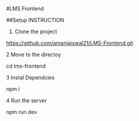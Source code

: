 #LMS Frontend

##Setup INSTRUCTION

1. Clone the project

https://github.com/amanjaiswal21/LMS-Frontend.git

2 Move to the directoy

cd lms-frontend

3 Instal Dependcies

npm i


4 Run the server

npm run dev

